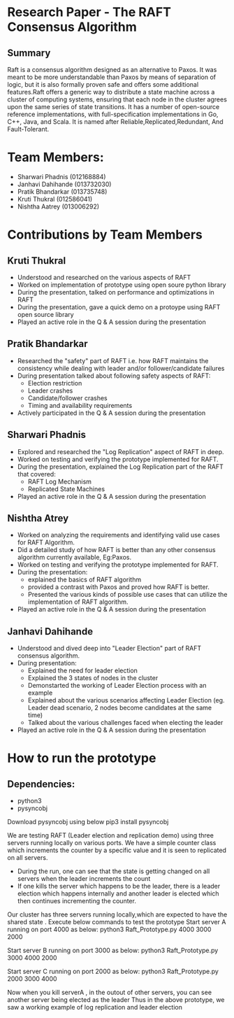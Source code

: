 # Research Paper - The RAFT Consensus Algorithm 
## Summary
Raft is a consensus algorithm designed as an alternative to Paxos. It was meant to be more understandable than Paxos by means of separation of logic, but it is also formally proven safe and offers some additional features.Raft offers a generic way to distribute a state machine across a cluster of computing systems, ensuring that each node in the cluster agrees upon the same series of state transitions. It has a number of open-source reference implementations, with full-specification implementations in Go, C++, Java, and Scala. It is named after Reliable,Replicated,Redundant, And Fault-Tolerant.

# Team Members:
* Sharwari Phadnis (012168884)
* Janhavi Dahihande (013732030)
* Pratik Bhandarkar (013735748)
* Kruti Thukral (012586041)
* Nishtha Aatrey (013006292)

# Contributions by Team Members
## Kruti Thukral
* Understood and researched on the various aspects of RAFT
* Worked on implementation of prototype using open soure python library 
* During the presentation, talked on performance and optimizations in RAFT
* During the presentation, gave a quick demo on a protoype using RAFT open source library
* Played an active role in the Q & A session during the presentation

## Pratik Bhandarkar
* Researched the "safety" part of RAFT i.e. how RAFT maintains the consistency while dealing with leader and/or follower/candidate failures
* During presentation talked about following safety aspects of RAFT:
  - Election restriction
  - Leader crashes
  - Candidate/follower crashes
  - Timing and availability requirements
* Actively participated in the Q & A session during the presentation

## Sharwari Phadnis
* Explored and researched the "Log Replication" aspect of RAFT in deep.
* Worked on testing and verifying the prototype implemented for RAFT.
* During the presentation, explained the Log Replication part of the RAFT that covered:
  - RAFT Log Mechanism
  - Replicated State Machines
* Played an active role in the Q & A session during the presentation

## Nishtha Atrey
* Worked on analyzing the requirements and identifying valid use cases for RAFT Algorithm.
* Did a detailed study of how RAFT is better than any other consensus algorithm currently available, Eg:Paxos.
* Worked on testing and verifying the prototype implemented for RAFT.
* During the presentation:
  - explained the basics of RAFT algorithm
  - provided a contrast with Paxos and proved how RAFT is better.
  - Presented the various kinds of possible use cases that can utilize the implementation of RAFT algorithm.
* Played an active role in the Q & A session during the presentation

## Janhavi Dahihande
* Understood and dived deep into "Leader Election" part of RAFT consensus algorithm.
* During presentation:
  - Explained the need for leader election
  - Explained the 3 states of nodes in the cluster
  - Demonstarted the working of Leader Election process with an example
  - Explained about the various scenarios affecting Leader Election (eg. Leader dead scenario, 2 nodes become candidates at the same time)
  - Talked about the various challenges faced when electing the leader
* Played an active role in the Q & A session during the presentation

# How to run the prototype
## Dependencies:
* python3
* pysyncobj

Download pysyncobj using below
pip3 install pysyncobj

We are testing RAFT (Leader election and replication demo) using three servers running locally on various ports. We have a simple counter class which increments the counter by a specific value and it is seen to replicated on all servers. 
- During the run, one can see that the state is getting changed on all servers when the leader increments the count
- If one kills the server which happens to be the leader, there is a leader election which happens internally and another leader is elected which then continues incrementing the counter.

Our cluster has three servers running locally,which are expected to have the shared state . Execute below commands to test the prototype
Start server A running on port 4000 as below:
python3 Raft_Prototype.py 4000 3000 2000 

Start server B running on port 3000 as below:
python3 Raft_Prototype.py 3000 4000 2000

Start server C running on port 2000 as below:
python3 Raft_Prototype.py 2000 3000 4000

Now when you kill serverA , in the outout of other servers, you can see another server being elected as the leader
Thus in the above prototype, we saw a working example of log replication and leader election


